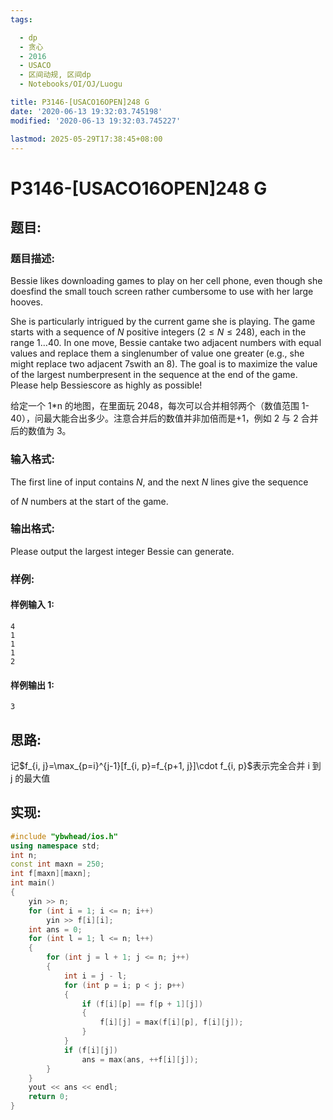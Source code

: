 ```yaml
---
tags:

  - dp
  - 贪心
  - 2016
  - USACO
  - 区间动规, 区间dp
  - Notebooks/OI/OJ/Luogu

title: P3146-[USACO16OPEN]248 G
date: '2020-06-13 19:32:03.745198'
modified: '2020-06-13 19:32:03.745227'

lastmod: 2025-05-29T17:38:45+08:00
---
```


# P3146-[USACO16OPEN]248 G

## 题目:

### 题目描述:

Bessie likes downloading games to play on her cell phone, even though she doesfind the small touch screen rather cumbersome to use with her large hooves.

She is particularly intrigued by the current game she is playing. The game starts with a sequence of $N$ positive integers ($2 \leq N\leq 248$), each in the range $1 \ldots 40$. In one move, Bessie cantake two adjacent numbers with equal values and replace them a singlenumber of value one greater (e.g., she might replace two adjacent 7swith an 8). The goal is to maximize the value of the largest numberpresent in the sequence at the end of the game. Please help Bessiescore as highly as possible!

给定一个 1\*n 的地图，在里面玩 2048，每次可以合并相邻两个（数值范围 1-40），问最大能合出多少。注意合并后的数值并非加倍而是+1，例如 2 与 2 合并后的数值为 3。

### 输入格式:

The first line of input contains $N$, and the next $N$ lines give the sequence

of $N$ numbers at the start of the game.

### 输出格式:

Please output the largest integer Bessie can generate.

### 样例:

#### 样例输入 1:

``` 
4
1
1
1
2
```

#### 样例输出 1:

``` 
3
```

## 思路:

记$f_{i, j}=\max_{p=i}^{j-1}[f_{i, p}=f_{p+1, j}]\cdot f_{i, p}$表示完全合并 i 到 j 的最大值

## 实现:

``` cpp
#include "ybwhead/ios.h"
using namespace std;
int n;
const int maxn = 250;
int f[maxn][maxn];
int main()
{
    yin >> n;
    for (int i = 1; i <= n; i++)
        yin >> f[i][i];
    int ans = 0;
    for (int l = 1; l <= n; l++)
    {
        for (int j = l + 1; j <= n; j++)
        {
            int i = j - l;
            for (int p = i; p < j; p++)
            {
                if (f[i][p] == f[p + 1][j])
                {
                    f[i][j] = max(f[i][p], f[i][j]);
                }
            }
            if (f[i][j])
                ans = max(ans, ++f[i][j]);
        }
    }
    yout << ans << endl;
    return 0;
}
```
